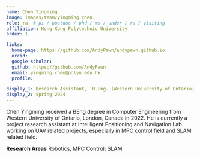 ```yaml
---
name: Chen Yingming
image: images/team/yingming_chen.
role: ra  # pi / postdoc / phd / ms / under / ra / visiting
affiliation: Hong Kong Polytechnic University
order: 1

links:
  home-page: https://github.com/AndyPawn/andypawn.github.io
  orcid: 
  google-scholar: 
  github: https://github.com/AndyPawn
  email: yingming.chen@polyu.edu.hk
  profile: 

display_1: Research Assistant,  B.Eng. (Western University of Ontario)
display_2: Spring 2024
---
```


<!--  Add a short self introduction here -->
<!-- Like Research Areas -->

Chen Yingming received a BEng degree in Computer Engineering from Western University of Ontario, London, Canada in 2022. He is currently a project research assistant at Intellligent Positioning and Navigation Lab working on UAV related projects, especially in MPC control field and SLAM related field.

**Research Areas**
Robotics, MPC Control;  SLAM
